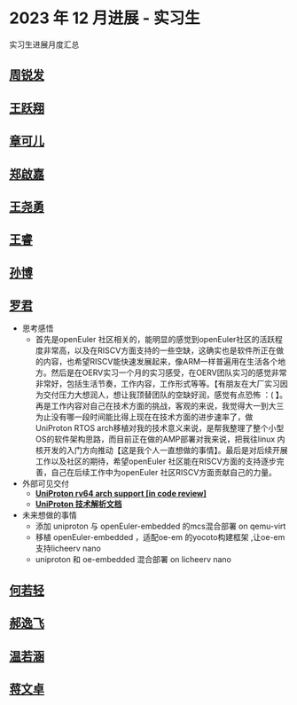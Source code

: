 #  2023 年 12 月进展 - 实习生

实习生进展月度汇总

<!-- 格式：

## 姓名
### 外部可见交付 （指已合并PR，未合并pr需要询问mentor是否可以计算，并且在下个月不能计算）
- [简介如修复xxx，升级xxx](链接)
### 正在进行的尝试/未来的计划 

  -  -->

## [周锐发](../../Intern/intern_message.md#周锐发)


## [王跃翔](../../Intern/intern_message.md#王跃翔)


## [章可儿](../../Intern/intern_message.md#章可儿)


## [郑啟嘉](../../Intern/intern_message.md#郑啟嘉)


## [王尧勇](../../Intern/intern_message.md#郑啟嘉)


## [王睿](../../Intern/intern_message.md#王睿)


## [孙博](../../Intern/intern_message.md#孙博)

## [罗君](../../Intern/intern_message.md#罗君)

- 思考感悟
  - 首先是openEuler 社区相关的，能明显的感觉到openEuler社区的活跃程度非常高，以及在RISCV方面支持的一些空缺，这确实也是软件所正在做的内容，也希望RISCV能快速发展起来，像ARM一样普遍用在生活各个地方。然后是在OERV实习一个月的实习感受，在OERV团队实习的感觉非常非常好，包括生活节奏，工作内容，工作形式等等。【有朋友在大厂实习因为交付压力大想润人，想让我顶替团队的空缺好润，感觉有点恐怖 ：( 】。再是工作内容对自己在技术方面的挑战，客观的来说，我觉得大一到大三为止没有哪一段时间能比得上现在在技术方面的进步速率了，做UniProton RTOS arch移植对我的技术意义来说，是帮我整理了整个小型OS的软件架构思路，而目前正在做的AMP部署对我来说，把我往linux 内核开发的入门方向推动【这是我个人一直想做的事情】。最后是对后续开展工作以及社区的期待，希望openEuler 社区能在RISCV方面的支持逐步完善，自己在后续工作中为openEuler 社区RISCV方面贡献自己的力量。
- 外部可见交付
  - [**UniProton rv64 arch support [in code review]**](https://gitee.com/openeuler/UniProton/pulls/292)
  - **[UniProton 技术解析文档](2024.1.31-UniProton_technic-罗君.md)**
- 未来想做的事情
  - 添加 uniproton 与 openEuler-embedded 的mcs混合部署 on qemu-virt
  - 移植 openEuler-embedded ，适配oe-em 的yocoto构建框架 ,让oe-em 支持licheerv nano
  - uniproton 和 oe-embedded 混合部署 on licheerv nano 


## [何若轻](../../Intern/intern_message.md#何若轻)


## [郝逸飞](../../Intern/intern_message.md#郝逸飞)


## [温若涵](../../Intern/intern_message.md#温若涵)


## [蒋文卓](../../Intern/intern_message.md#蒋文卓)

